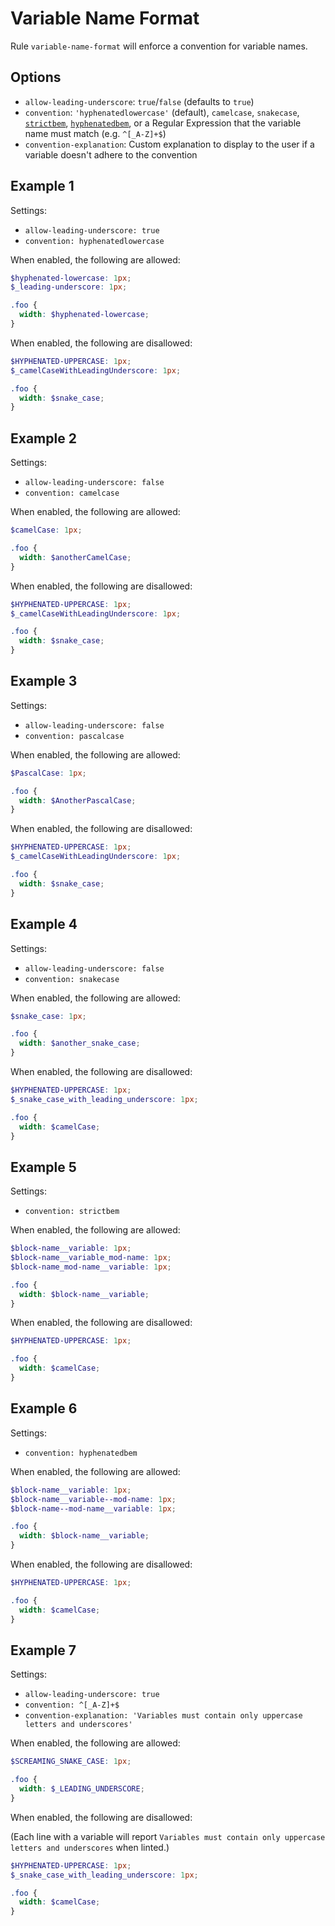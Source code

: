 # Variable Name Format

Rule `variable-name-format` will enforce a convention for variable names.

## Options

* `allow-leading-underscore`: `true`/`false` (defaults to `true`)
* `convention`: `'hyphenatedlowercase'` (default), `camelcase`, `snakecase`, [`strictbem`](https://en.bem.info/method/definitions/),
[`hyphenatedbem`](http://csswizardry.com/2013/01/mindbemding-getting-your-head-round-bem-syntax/), or a Regular Expression that the variable name must match (e.g. `^[_A-Z]+$`)
* `convention-explanation`: Custom explanation to display to the user if a variable doesn't adhere to the convention

## Example 1

Settings:
- `allow-leading-underscore: true`
- `convention: hyphenatedlowercase`

When enabled, the following are allowed:

```scss
$hyphenated-lowercase: 1px;
$_leading-underscore: 1px;

.foo {
  width: $hyphenated-lowercase;
}

```

When enabled, the following are disallowed:

```scss
$HYPHENATED-UPPERCASE: 1px;
$_camelCaseWithLeadingUnderscore: 1px;

.foo {
  width: $snake_case;
}
```

## Example 2

Settings:
- `allow-leading-underscore: false`
- `convention: camelcase`

When enabled, the following are allowed:

```scss
$camelCase: 1px;

.foo {
  width: $anotherCamelCase;
}
```

When enabled, the following are disallowed:

```scss
$HYPHENATED-UPPERCASE: 1px;
$_camelCaseWithLeadingUnderscore: 1px;

.foo {
  width: $snake_case;
}
```

## Example 3

Settings:
- `allow-leading-underscore: false`
- `convention: pascalcase`

When enabled, the following are allowed:

```scss
$PascalCase: 1px;

.foo {
  width: $AnotherPascalCase;
}
```

When enabled, the following are disallowed:

```scss
$HYPHENATED-UPPERCASE: 1px;
$_camelCaseWithLeadingUnderscore: 1px;

.foo {
  width: $snake_case;
}
```

## Example 4

Settings:
- `allow-leading-underscore: false`
- `convention: snakecase`

When enabled, the following are allowed:

```scss
$snake_case: 1px;

.foo {
  width: $another_snake_case;
}
```

When enabled, the following are disallowed:

```scss
$HYPHENATED-UPPERCASE: 1px;
$_snake_case_with_leading_underscore: 1px;

.foo {
  width: $camelCase;
}
```

## Example 5

Settings:
- `convention: strictbem`

When enabled, the following are allowed:

```scss
$block-name__variable: 1px;
$block-name__variable_mod-name: 1px;
$block-name_mod-name__variable: 1px;

.foo {
  width: $block-name__variable;
}
```

When enabled, the following are disallowed:

```scss
$HYPHENATED-UPPERCASE: 1px;

.foo {
  width: $camelCase;
}
```

## Example 6

Settings:
- `convention: hyphenatedbem`

When enabled, the following are allowed:

```scss
$block-name__variable: 1px;
$block-name__variable--mod-name: 1px;
$block-name--mod-name__variable: 1px;

.foo {
  width: $block-name__variable;
}
```

When enabled, the following are disallowed:

```scss
$HYPHENATED-UPPERCASE: 1px;

.foo {
  width: $camelCase;
}
```

## Example 7

Settings:
- `allow-leading-underscore: true`
- `convention: ^[_A-Z]+$`
- `convention-explanation: 'Variables must contain only uppercase letters and underscores'`

When enabled, the following are allowed:

```scss
$SCREAMING_SNAKE_CASE: 1px;

.foo {
  width: $_LEADING_UNDERSCORE;
}
```

When enabled, the following are disallowed:

(Each line with a variable will report `Variables must contain only uppercase letters and underscores` when linted.)

```scss
$HYPHENATED-UPPERCASE: 1px;
$_snake_case_with_leading_underscore: 1px;

.foo {
  width: $camelCase;
}
```
